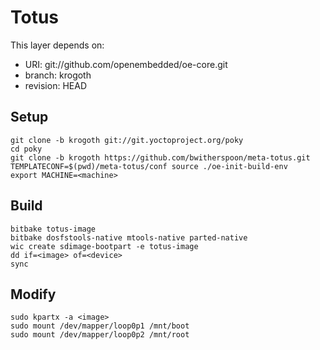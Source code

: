 Totus
=====

This layer depends on:

* URI: git://github.com/openembedded/oe-core.git
* branch: krogoth
* revision: HEAD

Setup
-----

    git clone -b krogoth git://git.yoctoproject.org/poky
    cd poky
    git clone -b krogoth https://github.com/bwitherspoon/meta-totus.git
    TEMPLATECONF=$(pwd)/meta-totus/conf source ./oe-init-build-env
    export MACHINE=<machine>

Build
-----

    bitbake totus-image
    bitbake dosfstools-native mtools-native parted-native
    wic create sdimage-bootpart -e totus-image
    dd if=<image> of=<device>
    sync

Modify
------

    sudo kpartx -a <image>
    sudo mount /dev/mapper/loop0p1 /mnt/boot
    sudo mount /dev/mapper/loop0p2 /mnt/root

